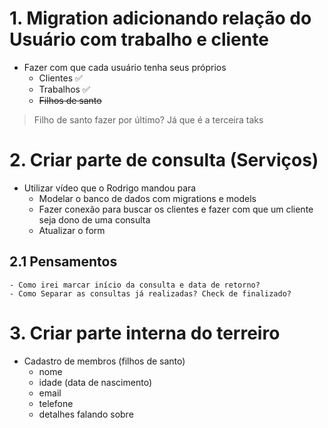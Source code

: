 
# 1. Migration adicionando relação do Usuário com trabalho e cliente
- Fazer com que cada usuário tenha seus próprios
  - Clientes ✅
  - Trabalhos ✅
  - ~~Filhos de santo~~
> Filho de santo fazer por último? Já que é a terceira taks

# 2. Criar parte de consulta (Serviços)
 - Utilizar vídeo que o Rodrigo mandou para
   - Modelar o banco de dados com migrations e models
   - Fazer conexão para buscar os clientes e fazer com que um cliente seja dono de uma consulta
   - Atualizar o form

## 2.1 Pensamentos
    - Como irei marcar início da consulta e data de retorno? 
    - Como Separar as consultas já realizadas? Check de finalizado?
    


# 3. Criar parte interna do terreiro
 - Cadastro de membros (filhos de santo)
   - nome
   - idade (data de nascimento)
   - email
   - telefone
   - detalhes falando sobre
